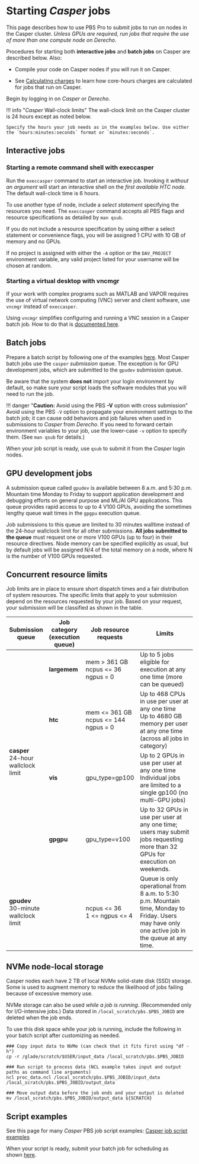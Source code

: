 # Starting *Casper* jobs

This page describes how to use PBS Pro to submit jobs to run on
nodes in the Casper cluster. *Unless GPUs are required, run jobs that
require the use of more than one compute node on Derecho.*

Procedures for starting both **interactive jobs** and **batch jobs** on
Casper are described below. Also:

- Compile your code on Casper nodes if you will run it on Casper.

- See [Calculating charges](file:////display/RC/Job-submission+queues+and+charges) to
  learn how core-hours charges are calculated for jobs that run on
  Casper.

Begin by logging in on *Casper* or *Derecho*.

!!! info "*Casper* Wall-clock limits"
    The wall-clock limit on the Casper cluster is 24 hours except as noted
    below.

    Specify the hours your job needs as in the examples below. Use either
    the `hours:minutes:seconds` format or `minutes:seconds`.


## Interactive jobs

### Starting a remote command shell with execcasper

Run the `execcasper` command to start an interactive job. Invoking
it *without an argument* will start an interactive shell on the *first
available HTC node*. The default wall-clock time is 6 hours.

To use another type of node, include a *select statement* specifying the
resources you need. The `execcasper` command accepts all PBS flags and
resource specifications as detailed by `man qsub`.

If you do not include a resource specification by using either a select
statement or convenience flags, you will be assigned 1 CPU with 10 GB of
memory and no GPUs.

If no project is assigned with either the `-A` option or
the `DAV_PROJECT` environment variable, any valid project listed for
your username will be chosen at random.

### Starting a virtual desktop with vncmgr

If your work with complex programs such as MATLAB and VAPOR requires the
use of virtual network computing (VNC) server and client software,
use `vncmgr` instead of `execcasper`.

Using `vncmgr` simplifies configuring and running a VNC session in a
Casper batch job. How to do that is [documented here](../remote-desktops.md).

## Batch jobs

Prepare a batch script by following one of the
examples [here](./casper-job-script-examples.md).
Most Casper batch
jobs use the `casper` *submission* queue. The exception is for GPU
development jobs, which are submitted to the `gpudev` submission queue.

Be aware that the system **does not** import your login environment by
default, so make sure your script loads the software modules that you
will need to run the job.

!!! danger "**Caution:**  Avoid using the PBS **-V** option with cross submission"
    Avoid using the PBS `-V` option to propagate your environment
    settings to the batch job; it can cause odd behaviors and job
    failures when used in submissions to *Casper* from *Derecho*. If
    you need to forward certain environment variables to your job, use
    the lower-case `-v` option to specify them. (See `man qsub` for
    details.)

When your job script is ready, use `qsub` to submit it from the *Casper*
login nodes.


## GPU development jobs

A submission queue called `gpudev` is available between 8 a.m. and 5:30
p.m. Mountain time Monday to Friday to support application development
and debugging efforts on general purpose and ML/AI GPU applications.
This queue provides rapid access to up to 4 V100 GPUs, avoiding the
sometimes lengthy queue wait times in the `gpgpu` execution queue.

Job submissions to this queue are limited to 30 minutes walltime instead
of the 24-hour wallclock limit for all other submissions. **All jobs
submitted to the queue** must request one or more V100 GPUs (up to four)
in their resource directives. Node memory can be specified  explicitly
as usual, but by default jobs will be assigned N/4 of the total memory
on a node, where N is the number of V100 GPUs requested.

## Concurrent resource limits

Job limits are in place to ensure short dispatch times and a fair
distribution of system resources. The specific limits that apply to your
submission depend on the resources requested by your job. Based on your
request, your submission will be classified as shown in the table.

<table>
  <colgroup>
    <col style="width: 17%" />
    <col style="width: 17%" />
    <col style="width: 20%" />
    <col style="width: 44%" />
  </colgroup>
  <thead>
    <tr class="header">
      <th><strong>Submission queue</strong></th>
      <th><strong>Job category (execution queue)</strong></th>
      <th><strong>Job resource requests</strong></th>
      <th><strong>Limits</strong></th>
    </tr>
  </thead>
  <tbody>
    <tr class="odd">
      <td rowspan="4"><strong>casper</strong><br />
        24-hour wallclock limit</td>
      <td><strong>largemem</strong></td>
      <td>mem &gt; 361 GB<br />
        ncpus &lt;= 36<br />
        ngpus = 0</td>
      <td>Up to 5 jobs eligible for execution at any one time (more can be
        queued)</td>
    </tr>
    <tr class="even">
      <td><strong>htc</strong></td>
      <td>mem &lt;= 361 GB<br />
        ncpus &lt;= 144<br />
        ngpus = 0</td>
      <td>Up to 468 CPUs in use per user at any one time<br />
        Up to 4680 GB memory per user at any one time<br />
        (across all jobs in category)</td>
    </tr>
    <tr class="odd">
      <td><strong>vis</strong></td>
      <td>gpu_type=gp100</td>
      <td>Up to 2 GPUs in use per user at any one time<br />
        Individual jobs are limited to a single gp100 (no multi-GPU jobs)</td>
    </tr>
    <tr class="even">
      <td><strong>gpgpu</strong></td>
      <td>gpu_type=v100</td>
      <td>Up to 32 GPUs in use per user at any one time; users may submit jobs
        requesting more than 32 GPUs for execution on weekends.</td>
    </tr>
    <tr class="odd">
      <td><strong>gpudev</strong><br />
        30-minute wallclock limit</td>
      <td></td>
      <td>ncpus &lt;= 36<br />
        1 &lt;= ngpus &lt;= 4</td>
      <td>Queue is only operational from 8 a.m. to 5:30 p.m. Mountain time,
        Monday to Friday. Users may have only one active job in the queue at any
        time.</td>
    </tr>
  </tbody>
</table>

## NVMe node-local storage

Casper nodes each have 2 TB of local NVMe solid-state disk (SSD)
storage. Some is used to augment memory to reduce the likelihood of jobs
failing because of excessive memory use.

NVMe storage can also be used *while a job is running*. (Recommended
only for I/O-intensive jobs.) Data stored
in `/local_scratch/pbs.$PBS_JOBID` are deleted when the job ends.

To use this disk space while your job is running, include the following
in your batch script after customizing as needed.
```pre
### Copy input data to NVMe (can check that it fits first using "df -h")
cp -r /glade/scratch/$USER/input_data /local_scratch/pbs.$PBS_JOBID

### Run script to process data (NCL example takes input and output paths as command line arguments)
ncl proc_data.ncl /local_scratch/pbs.$PBS_JOBID/input_data /local_scratch/pbs.$PBS_JOBID/output_data

### Move output data before the job ends and your output is deleted
mv /local_scratch/pbs.$PBS_JOBID/output_data ${SCRATCH}
```

## Script examples

See this page for many *Casper* PBS job script examples:
[Casper job script examples](./casper-job-script-examples.md)

When your script is ready, submit your batch job for scheduling as shown [here](../../../pbs/index.md).

<!--  LocalWords:  Casper
 -->
